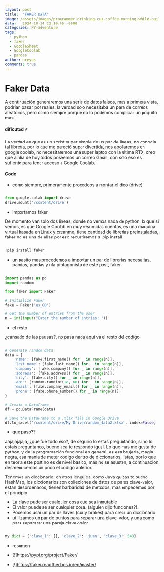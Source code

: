 ```yaml
---
layout: post
title:  "FAKER DATA"
image: /assets/images/programmer-drinking-cup-coffee-morning-while-building-firewalls.jpg
date:   2024-10-24 22:10:05 -0500
categories: PY-adventure
tags:
  - python
  - faker
  - GoogleSheet
  - GoogleCoolab
  - pandas
author: nreyes
comments: true
---
```


# Faker Data

A continuación generaremos una serie de datos falsos, mas a primera vista, podrian pasar por reales, la verdad solo necesitaba un para de correos aleatorios, pero como siempre porque no lo podemos complicar un poquito mas

#### dificutad ⭐

La verdad es que es un script super simple de un par de lineas, no conocia tal librería, por lo que me pareció super divertida, nos apollaremos en google coolab, no necesitaremos una super laptop con la ultima RTX, creo que al dia de hoy todos poseemos un correo Gmail, con solo eso es sufiente para tener acceso a Google Coolab.


#### Code


- como siempre, primeramente procedeos a montar el dico (drive)

```python

from google.colab import drive
drive.mount('/content/drive')

```
- importamos faker

De momento van solo dos lineas, donde no vemos nada de python, lo que si vemos, es que Google Coolab en muy resumidas cuentas, es una maquina virtual basada en Linux y creanme, tiene cantidad de librerias preinstaladas, faker no es una de ellas por eso recurriremos a !pip install


```python

!pip install faker

```
- un pasito mas
procedemos a importar un par de librerias necesarias, pandas, pandas y nla protagonista de este post, faker.


````python

import pandas as pd
import random

from faker import Faker

# Initialize Faker
fake = Faker('es_CO')

# Get the number of entries from the user
n = int(input("Enter the number of entries: "))

````

- el resto

¿cansado de las pausas?, no pasa nada aqui va el resto del codigo

````python

# Generate random data
data = {
    'name': [fake.first_name() for _ in range(n)],
    'last name': [fake.last_name() for _ in range(n)],
    'company': [fake.company() for _ in range(n)],
    'address': [fake.address() for _ in range(n)],
    'city': [fake.city() for _ in range(n)],
    'age': [random.randint(18, 60) for _ in range(n)],
    'email': [fake.company_email() for _ in range(n)],
    'phone': [fake.phone_number() for _ in range(n)]
}

# Create a DataFrame
df = pd.DataFrame(data)

# Save the DataFrame to a .xlsx file in Google Drive
df.to_excel('/content/drive/My Drive/random_data2.xlsx', index=False,  engine='openpyxl')

````
- que paso??

Jajajajajaja, ¿que fue todo eso?, de seguiro lo estas preguntando, si no lo estais preguntando, bueno aca te respondo igual. Lo que mas me gusta de python, y de la programación funcional en general, es esa brujería, magia negra, esa mania de meter codigo dentro de diccionarios, listas, por lo que en teoria este post no es de nivel basico, mas no se asusten, a continuacion desmenucemos un poco el codigo anterior.

Tenemos un diccionario, en otros lengujes, como Java quizas te suene HashMap, los diccionarios son colleciones de datos  de pares clave-valor, estan desordenados, tienen barbaridad de metodos, mas empecemos por el principio
  - La clave pude ser cualquier cosa que sea inmutable
  - El valor puede se ser cualquier cosa. (alguien dijo funciones?).
  - Podemos usar un par de llaves (curly brakes) para crear un diccionario.
  - utlilizamos un par de puntos para separar una clave-valor, y una como para separarar una pareja clave-valor



  ````python

my dict = {'clave_1': [], 'clave_2': 'juan', 'clave_3': 543}

  ````


- resumen

- [!]https://pypi.org/project/Faker/
- [!]https://faker.readthedocs.io/en/master/